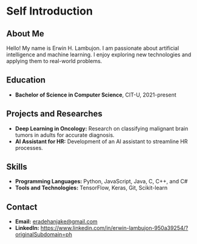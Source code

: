 # Self Introduction

## About Me

Hello! My name is Erwin H. Lambujon. I am passionate about artificial intelligence and machine learning. I enjoy exploring new technologies and applying them to real-world problems.

## Education

- **Bachelor of Science in Computer Science**, CIT-U, 2021-present

## Projects and Researches

- **Deep Learning in Oncology:** Research on classifying malignant brain tumors in adults for accurate diagnosis.
- **AI Assistant for HR:** Development of an AI assistant to streamline HR processes.

## Skills

- **Programming Languages:** Python, JavaScript, Java, C, C++, and C#
- **Tools and Technologies:** TensorFlow, Keras, Git, Scikit-learn

## Contact

- **Email:** eradehanjake@gmail.com
- **LinkedIn:** https://www.linkedin.com/in/erwin-lambujon-950a39254/?originalSubdomain=ph

